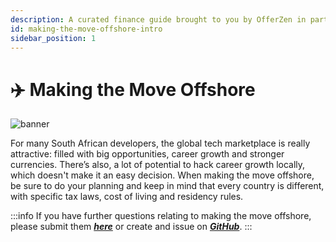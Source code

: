 ```yaml
---
description: A curated finance guide brought to you by OfferZen in partnership with Investec.
id: making-the-move-offshore-intro
sidebar_position: 1
---
```


# ✈️ Making the Move Offshore
![banner](pathname:///img/assets/offshore.png)

For many South African developers, the global tech marketplace is really attractive: filled with big opportunities, career growth and stronger currencies. There’s also, a lot of potential to hack career growth locally, which doesn't make it an easy decision.
When making the move offshore, be sure to do your planning and keep in mind that every country is different, with specific tax laws, cost of living and residency rules.


:::info
If you have further questions relating to making the move offshore, please submit them [_**here**_](https://8malmkzgvs8.typeform.com/to/oLVWxa8r) or create and issue on [_**GitHub**_](https://github.com/OfferZen-Community/developers-finance/issues).
:::
